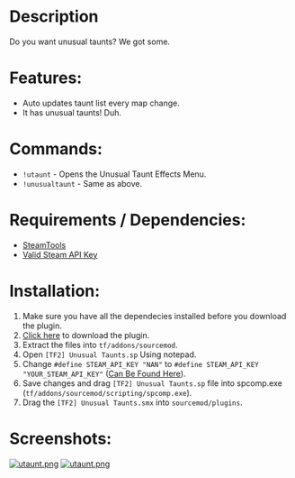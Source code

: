 # Description

Do you want unusual taunts? We got some.

# Features:

* Auto updates taunt list every map change.
* It has unusual taunts! Duh.

# Commands:

* ```!utaunt``` - Opens the Unusual Taunt Effects Menu.
* ```!unusualtaunt``` - Same as above.

# Requirements / Dependencies:

* [SteamTools](https://forums.alliedmods.net/showthread.php?t=236206)
* [Valid Steam API Key](https://steamcommunity.com/dev/apikey)

# Installation:
1. Make sure you have all the dependecies installed before you download the plugin.
2. [Click here](https://github.com/nushnush/TF2-Unusual-Taunts/releases/download/v1.0.2/unusual-taunts-1.0.2.zip) to download the plugin.
3. Extract the files into ```tf/addons/sourcemod```.
4. Open ```[TF2] Unusual Taunts.sp``` Using notepad.
5. Change ```#define STEAM_API_KEY "NAN"``` to ```#define STEAM_API_KEY "YOUR_STEAM_API_KEY"``` ([Can Be Found Here](https://steamcommunity.com/dev/apikey)).
6. Save changes and drag ```[TF2] Unusual Taunts.sp``` file into spcomp.exe (```tf/addons/sourcemod/scripting/spcomp.exe```).
7. Drag the ```[TF2] Unusual Taunts.smx``` into ```sourcemod/plugins```.

# Screenshots:

[![utaunt.png](https://i.postimg.cc/DZhfp93t/utaunt.png)](https://postimg.cc/kVjdBh4c)
[![utaunt.png](https://i.postimg.cc/Zn25HCbL/utaunt.png)](https://postimg.cc/LgkS64Zq)
